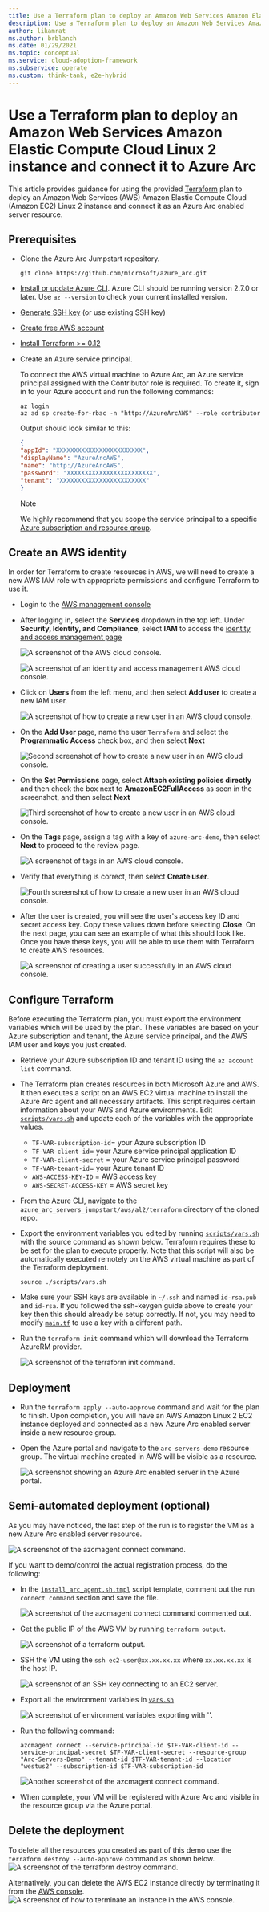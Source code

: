 ```yaml
---
title: Use a Terraform plan to deploy an Amazon Web Services Amazon Elastic Compute Cloud Linux 2 instance and connect it to Azure Arc
description: Use a Terraform plan to deploy an Amazon Web Services Amazon Elastic Compute Cloud Linux 2 instance and connect it to Azure Arc.
author: likamrat
ms.author: brblanch
ms.date: 01/29/2021
ms.topic: conceptual
ms.service: cloud-adoption-framework
ms.subservice: operate
ms.custom: think-tank, e2e-hybrid
---
```


# Use a Terraform plan to deploy an Amazon Web Services Amazon Elastic Compute Cloud Linux 2 instance and connect it to Azure Arc

This article provides guidance for using the provided [Terraform](https://www.terraform.io/) plan to deploy an Amazon Web Services (AWS) Amazon Elastic Compute Cloud (Amazon EC2) Linux 2 instance and connect it as an Azure Arc enabled server resource.

## Prerequisites

- Clone the Azure Arc Jumpstart repository.

    ```console
    git clone https://github.com/microsoft/azure_arc.git
    ```

- [Install or update Azure CLI](/cli/azure/install-azure-cli). Azure CLI should be running version 2.7.0 or later. Use `az --version` to check your current installed version.

- [Generate SSH key](https://help.github.com/articles/generating-a-new-ssh-key-and-adding-it-to-the-ssh-agent/) (or use existing SSH key)

- [Create free AWS account](https://aws.amazon.com/premiumsupport/knowledge-center/create-and-activate-aws-account/)

- [Install Terraform >= 0.12](https://learn.hashicorp.com/terraform/getting-started/install.html)

- Create an Azure service principal.

    To connect the AWS virtual machine to Azure Arc, an Azure service principal assigned with the Contributor role is required. To create it, sign in to your Azure account and run the following commands:

    ```console
    az login
    az ad sp create-for-rbac -n "http://AzureArcAWS" --role contributor
    ```

    Output should look similar to this:

    ```json
    {
    "appId": "XXXXXXXXXXXXXXXXXXXXXXXX",
    "displayName": "AzureArcAWS",
    "name": "http://AzureArcAWS",
    "password": "XXXXXXXXXXXXXXXXXXXXXXXX",
    "tenant": "XXXXXXXXXXXXXXXXXXXXXXXX"
    }
    ```

    > [!NOTE]
    > We highly recommend that you scope the service principal to a specific [Azure subscription and resource group](/cli/azure/ad/sp).

## Create an AWS identity

In order for Terraform to create resources in AWS, we will need to create a new AWS IAM role with appropriate permissions and configure Terraform to use it.

- Login to the [AWS management console](https://console.aws.amazon.com/console/home)

- After logging in, select the **Services** dropdown in the top left. Under **Security, Identity, and Compliance**, select **IAM** to access the [identity and access management page](https://console.aws.amazon.com/iam/home)

    ![A screenshot of the AWS cloud console.](./media/aws-terraform-al2/al2-aws-console.png)

    ![A screenshot of an identity and access management AWS cloud console.](./media/aws-terraform-al2/al2-aws-iam.png)

- Click on **Users** from the left menu, and then select **Add user** to create a new IAM user.

    ![A screenshot of how to create a new user in an AWS cloud console.](./media/aws-terraform-al2/al2-new-user-1.png)

- On the **Add User** page, name the user `Terraform` and select the **Programmatic Access** check box, and then select **Next**

    ![Second screenshot of how to create a new user in an AWS cloud console.](./media/aws-terraform-al2/al2-new-user-2.png)

- On the **Set Permissions** page, select **Attach existing policies directly** and then check the box next to **AmazonEC2FullAccess** as seen in the screenshot, and then select **Next**

    ![Third screenshot of how to create a new user in an AWS cloud console.](./media/aws-terraform-al2/al2-new-user-3.png)

- On the **Tags** page, assign a tag with a key of `azure-arc-demo`, then select **Next** to proceed to the review page.

    ![A screenshot of tags in an AWS cloud console.](./media/aws-terraform-al2/al2-tags.png)

- Verify that everything is correct, then select **Create user**.

    ![Fourth screenshot of how to create a new user in an AWS cloud console.](./media/aws-terraform-al2/al2-new-user-4.png)

- After the user is created, you will see the user's access key ID and secret access key. Copy these values down before selecting **Close**. On the next page, you can see an example of what this should look like. Once you have these keys, you will be able to use them with Terraform to create AWS resources.

    ![A screenshot of creating a user successfully in an AWS cloud console.](./media/aws-terraform-al2/al2-new-user-5.png)

## Configure Terraform

Before executing the Terraform plan, you must export the environment variables which will be used by the plan. These variables are based on your Azure subscription and tenant, the Azure service principal, and the AWS IAM user and keys you just created.

- Retrieve your Azure subscription ID and tenant ID using the `az account list` command.

- The Terraform plan creates resources in both Microsoft Azure and AWS. It then executes a script on an AWS EC2 virtual machine to install the Azure Arc agent and all necessary artifacts. This script requires certain information about your AWS and Azure environments. Edit [`scripts/vars.sh`](https://github.com/microsoft/azure_arc/blob/main/azure_arc_servers_jumpstart/aws/AL2/terraform/scripts/vars.sh) and update each of the variables with the appropriate values.

  - `TF-VAR-subscription-id`= your Azure subscription ID
  - `TF-VAR-client-id`= your Azure service principal application ID
  - `TF-VAR-client-secret` = your Azure service principal password
  - `TF-VAR-tenant-id`= your Azure tenant ID
  - `AWS-ACCESS-KEY-ID` = AWS access key
  - `AWS-SECRET-ACCESS-KEY` = AWS secret key

- From the Azure CLI, navigate to the `azure_arc_servers_jumpstart/aws/al2/terraform` directory of the cloned repo.

- Export the environment variables you edited by running [`scripts/vars.sh`](https://github.com/microsoft/azure_arc/blob/main/azure_arc_servers_jumpstart/aws/AL2/terraform/scripts/vars.sh) with the source command as shown below. Terraform requires these to be set for the plan to execute properly. Note that this script will also be automatically executed remotely on the AWS virtual machine as part of the Terraform deployment.

    ```console
    source ./scripts/vars.sh
    ```

- Make sure your SSH keys are available in `~/.ssh` and named `id-rsa.pub` and `id-rsa`. If you followed the ssh-keygen guide above to create your key then this should already be setup correctly. If not, you may need to modify [`main.tf`](https://github.com/microsoft/azure_arc/blob/main/azure_arc_servers_jumpstart/aws/AL2/terraform/main.tf) to use a key with a different path.

- Run the `terraform init` command which will download the Terraform AzureRM provider.

    ![A screenshot of the `terraform init` command.](./media/aws-terraform-al2/al2-terraform-init.png)

## Deployment

- Run the `terraform apply --auto-approve` command and wait for the plan to finish. Upon completion, you will have an AWS Amazon Linux 2 EC2 instance deployed and connected as a new Azure Arc enabled server inside a new resource group.

- Open the Azure portal and navigate to the `arc-servers-demo` resource group. The virtual machine created in AWS will be visible as a resource.

    ![A screenshot showing an Azure Arc enabled server in the Azure portal.](./media/aws-terraform-al2/al2-server.png)

## Semi-automated deployment (optional)

As you may have noticed, the last step of the run is to register the VM as a new Azure Arc enabled server resource.

  ![A screenshot of the `azcmagent connect` command.](./media/aws-terraform-al2/al2-azcmagent.png)

If you want to demo/control the actual registration process, do the following:

- In the [`install_arc_agent.sh.tmpl`](https://github.com/microsoft/azure_arc/blob/main/azure_arc_servers_jumpstart/aws/AL2/terraform/scripts/install_arc_agent.sh.tmpl) script template, comment out the `run connect command` section and save the file.

    ![A screenshot of the `azcmagent connect` command commented out.](./media/aws-terraform-al2/al2-azcmagent-commented.png)

- Get the public IP of the AWS VM by running `terraform output`.

    ![A screenshot of a terraform output.](./media/aws-terraform-al2/al2-terraform-output.png)

- SSH the VM using the `ssh ec2-user@xx.xx.xx.xx` where `xx.xx.xx.xx` is the host IP.

    ![A screenshot of an SSH key connecting to an EC2 server.](./media/aws-terraform-al2/al2-ssh.png)

- Export all the environment variables in [`vars.sh`](https://github.com/microsoft/azure_arc/blob/main/azure_arc_servers_jumpstart/aws/AL2/terraform/scripts/vars.sh)

    ![A screenshot of environment variables exporting with ''.](./media/aws-terraform-al2/al2-export-variables.png)

- Run the following command:

    ```console
    azcmagent connect --service-principal-id $TF-VAR-client-id --service-principal-secret $TF-VAR-client-secret --resource-group "Arc-Servers-Demo" --tenant-id $TF-VAR-tenant-id --location "westus2" --subscription-id $TF-VAR-subscription-id
    ```

    ![Another screenshot of the `azcmagent connect` command.](./media/aws-terraform-al2/al2-azcmagent-2.png)

- When complete, your VM will be registered with Azure Arc and visible in the resource group via the Azure portal.

## Delete the deployment

To delete all the resources you created as part of this demo use the `terraform destroy --auto-approve` command as shown below.
    ![A screenshot of the `terraform destroy` command.](./media/aws-terraform-al2/al2-terraform-destroy.png)

Alternatively, you can delete the AWS EC2 instance directly by terminating it from the [AWS console](https://console.aws.amazon.com/ec2/v2/home).
    ![A screenshot of how to terminate an instance in the AWS console.](./media/aws-terraform-al2/al2-terminate.png)
